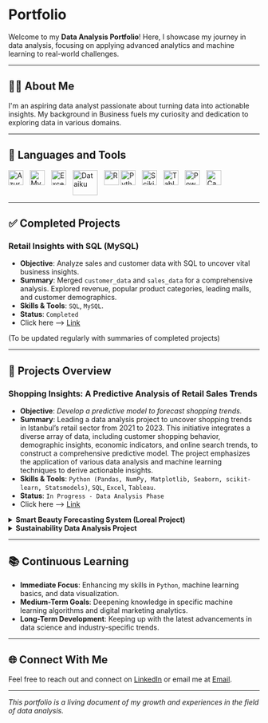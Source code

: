 # Portfolio

Welcome to my **Data Analysis Portfolio**! Here, I showcase my journey in data analysis, focusing on applying advanced analytics and machine learning to real-world challenges.

---

## 🙋‍♂️ About Me

I'm an aspiring data analyst passionate about turning data into actionable insights. My background in Business fuels my curiosity and dedication to exploring data in various domains.

---

## 🧰 Languages and Tools

<img align="left" alt="Azuresql" width="30px" style="padding-right:10px;" src="https://cdn.jsdelivr.net/gh/devicons/devicon@latest/icons/azuresqldatabase/azuresqldatabase-original.svg" />
<img align="left" alt="MySQL" width="30px" style="padding-right:10px;" src="https://cdn.jsdelivr.net/gh/devicons/devicon@latest/icons/mysql/mysql-original-wordmark.svg" />
<img align="left" alt="Excel" width="30px" style="padding-right:10px;" src="https://upload.wikimedia.org/wikipedia/commons/thumb/3/34/Microsoft_Office_Excel_%282019–present%29.svg/1101px-Microsoft_Office_Excel_%282019–present%29.svg.png" />
<img align="left" alt="Dataiku" width="50px" style="padding-right:10px;" src="https://seeklogo.com/images/D/dataiku-logo-53072C7B12-seeklogo.com.png" />
<img align="left" alt="R" width="30px" src="https://cdn.jsdelivr.net/gh/devicons/devicon@latest/icons/r/r-original.svg" />
<img align="left" alt="Python" width="30px" style="padding-right:10px;" src="https://cdn.jsdelivr.net/gh/devicons/devicon/icons/python/python-plain.svg" />
<img align="left" alt="Scikitlearn" width="30px" style="padding-right:10px;" src="https://cdn.jsdelivr.net/gh/devicons/devicon@latest/icons/scikitlearn/scikitlearn-original.svg" />
<img align="left" alt="Tableau Software" width="30px" style="padding-right:10px;" src="https://cdn.worldvectorlogo.com/logos/tableau-software.svg" />
<img align="left" alt="PowerBI" width="30px" style="padding-right:10px;" src="https://upload.wikimedia.org/wikipedia/commons/thumb/c/cf/New_Power_BI_Logo.svg/2048px-New_Power_BI_Logo.svg.png" />
<img align="left" alt="Canva" width="30px" src="https://cdn.jsdelivr.net/gh/devicons/devicon@latest/icons/canva/canva-original.svg" />

<br style="clear: both;"/>


---

## ✅ Completed Projects

###  **Retail Insights with SQL (MySQL)**

- **Objective**: Analyze sales and customer data with SQL to uncover vital business insights.
- **Summary**: Merged `customer_data` and `sales_data` for a comprehensive analysis. Explored revenue, popular product categories, leading malls, and customer demographics.
- **Skills & Tools**: `SQL`, `MySQL`.
- **Status**: `Completed`
- Click here --> [Link](https://github.com/Hamzaboulhdir/Retail-Insights-with-SQL/blob/main/README.md)

(To be updated regularly with summaries of completed projects)

---

## 🔄 Projects Overview

### **Shopping Insights: A Predictive Analysis of Retail Sales Trends**

- **Objective**: *Develop a predictive model to forecast shopping trends.*
- **Summary**: Leading a data analysis project to uncover shopping trends in Istanbul’s retail sector from 2021 to 2023. This initiative integrates a diverse array of data, including customer shopping behavior, demographic insights, economic indicators, and online search trends, to construct a comprehensive predictive model. The project emphasizes the application of various data analysis and machine learning techniques to derive actionable insights.
- **Skills & Tools**: `Python (Pandas, NumPy, Matplotlib, Seaborn, scikit-learn, Statsmodels)`, `SQL`, `Excel`, `Tableau`.
- **Status**: `In Progress - Data Analysis Phase`
- Click here --> [Link](https://github.com/Hamzaboulhdir/Predictive-Analysis-of-Retail-Sales-Trends/blob/main/README.md)

<details>
 <summary><strong>Smart Beauty Forecasting System (Loreal Project)</strong></summary>

- **Objective**: *Develop a predictive system for identifying emerging trends in the beauty industry, with a focus on sustainability and innovation.*
- **Summary**: This project involves analyzing market trends, consumer behavior, and environmental factors using machine learning techniques. We aim to provide actionable insights for sustainable and inclusive beauty products.
- **Skills & Tools**: `Python`, `R`, `TensorFlow`, `scikit-learn`, `SQL`, `Power BI`, `Google Analytics`, `GitHub`.
- **Status**: `In Progress`

</details>

<details>
 <summary><strong>Sustainability Data Analysis Project</strong></summary>

- **Objective**: *Create a data-driven approach to enhance organizational sustainability.*
- **Summary**: The project focuses on analyzing energy consumption, waste management, and supply chain processes to identify sustainable practices. It involves predictive modeling and creating dashboards for visualizing the impact of various sustainability initiatives.
- **Skills & Tools**: `Python` (Pandas, NumPy, Matplotlib, Seaborn), `SQL`, `Power Bi`.
- **Status**: `On Hold` (due to insufficient data)

</details>

---

## 📚 Continuous Learning

- **Immediate Focus**: Enhancing my skills in `Python`, machine learning basics, and data visualization.
- **Medium-Term Goals**: Deepening knowledge in specific machine learning algorithms and digital marketing analytics.
- **Long-Term Development**: Keeping up with the latest advancements in data science and industry-specific trends.

---

## 🌐 Connect With Me

Feel free to reach out and connect on [LinkedIn](https://www.linkedin.com/in/hamzaboulhdir/) or email me at [Email](mailto:Hamza.datax@gmail.com).

---

*This portfolio is a living document of my growth and experiences in the field of data analysis.*
